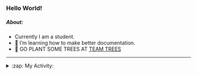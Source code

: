 ### Hello World!

##### About:
- Currently I am a student.
- 🌱 I’m learning how to make better documentation.
- 🌱 GO PLANT SOME TREES AT [TEAM TREES](https://teamtrees.org/)

---
<details>
  <summary>:zap: My Activity:</summary>
  
<!--START_SECTION:waka-->
![Code Time](http://img.shields.io/badge/Code%20Time-987%20hrs%2015%20mins-blue)

**I'm a Night 🦉** 

```text
🌞 Morning    90 commits     ███░░░░░░░░░░░░░░░░░░░░░░   13.72% 
🌆 Daytime    154 commits    █████░░░░░░░░░░░░░░░░░░░░   23.48% 
🌃 Evening    219 commits    ████████░░░░░░░░░░░░░░░░░   33.38% 
🌙 Night      193 commits    ███████░░░░░░░░░░░░░░░░░░   29.42%

```
📅 **I'm Most Productive on Tuesday** 

```text
Monday       94 commits     ███░░░░░░░░░░░░░░░░░░░░░░   14.33% 
Tuesday      108 commits    ████░░░░░░░░░░░░░░░░░░░░░   16.46% 
Wednesday    77 commits     ███░░░░░░░░░░░░░░░░░░░░░░   11.74% 
Thursday     99 commits     ███░░░░░░░░░░░░░░░░░░░░░░   15.09% 
Friday       100 commits    ███░░░░░░░░░░░░░░░░░░░░░░   15.24% 
Saturday     74 commits     ██░░░░░░░░░░░░░░░░░░░░░░░   11.28% 
Sunday       104 commits    ████░░░░░░░░░░░░░░░░░░░░░   15.85%

```


📊 **This Week I Spent My Time On** 

```text
🔥 Editors: 
VS Code                  8 mins              █████████████████████████   100.0%

🐱‍💻 Projects: 
CSF                      8 mins              █████████████████████████   100.0%

```


 Last Updated on 19/12/2022 20:04:13 UTC
<!--END_SECTION:waka-->
</details>
